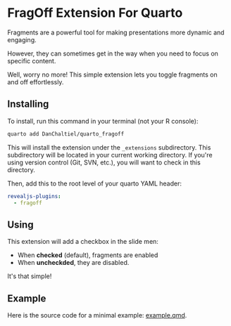 # FragOff Extension For Quarto

Fragments are a powerful tool for making presentations more dynamic and engaging.

However, they can sometimes get in the way when you need to focus on specific content.

Well, worry no more! This simple extension lets you toggle fragments on and off effortlessly.

## Installing

To install, run this command in your terminal (not your R console):

```bash
quarto add DanChaltiel/quarto_fragoff
```

This will install the extension under the `_extensions` subdirectory.
This subdirectory will be located in your current working directory.
If you're using version control (Git, SVN, etc.), you will want to check in this directory.

Then, add this to the root level of your quarto YAML header:

```yaml
revealjs-plugins:
  - fragoff
```

## Using

This extension will add a checkbox in the slide men: 
 - When **checked** (default), fragments are enabled
 - When **uncheckded**, they are disabled.

It's that simple!

## Example

Here is the source code for a minimal example: [example.qmd](example.qmd).

